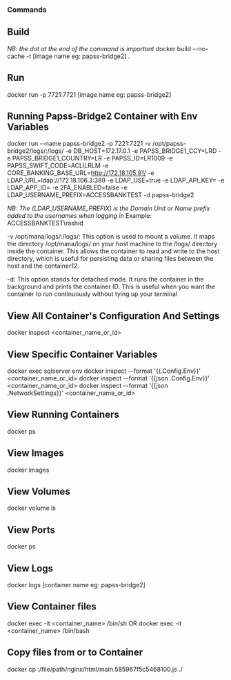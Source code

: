 ### Commands

## Build

_NB: the dot at the end of the command is important_
docker build --no-cache -t [image name eg: papss-bridge2] .

## Run

docker run -p 7721:7721 [image name eg: papss-bridge2]

## Running Papss-Bridge2 Container with Env Variables

docker run --name papss-bridge2 -p 7221:7221 -v /opt/papss-bridge2/logs/:/logs/ -e DB_HOST=172.17.0.1 -e PAPSS_BRIDGE1_CCY=LRD -e PAPSS_BRIDGE1_COUNTRY=LR -e PAPSS_ID=LR1009 -e PAPSS_SWIFT_CODE=ACLILRLM -e CORE_BANKING_BASE_URL=http://172.18.105.91/ -e LDAP_URL=ldap://172.18.106.3:389 -e LDAP_USE=true -e LDAP_API_KEY= -e LDAP_APP_ID= -e 2FA_ENABLED=false -e LDAP_USERNAME_PREFIX=ACCESSBANKTEST -d papss-bridge2

_NB: The (LDAP_USERNAME_PREFIX) is the Domain Unit or Name prefix added to the usernames when logging in_
Example: ACCESSBANKTEST\rashid

-v /opt/mana/logs/:/logs/: This option is used to mount a volume. It maps the directory /opt/mana/logs/ on your host machine to the /logs/ directory inside the container. This allows the container to read and write to the host directory, which is useful for persisting data or sharing files between the host and the container12.

-d: This option stands for detached mode. It runs the container in the background and prints the container ID. This is useful when you want the container to run continuously without tying up your terminal

## View All Container's Configuration And Settings

docker inspect <container_name_or_id>

## View Specific Container Variables

docker exec sqlserver env
docker inspect --format '{{.Config.Env}}' <container_name_or_id>
docker inspect --format '{{json .Config.Env}}' <container_name_or_id>
docker inspect --format '{{json .NetworkSettings}}' <container_name_or_id>

## View Running Containers

docker ps

## View Images

docker images

## View Volumes

docker volume ls

## View Ports

docker ps

## View Logs

docker logs [container name eg: papss-bridge2]


## View Container files
docker exec -it <container_name> /bin/sh
OR
docker exec -it <container_name> /bin/bash

## Copy files from or to Container
docker cp <container>:/file/path/nginx/html/main.585967f5c5468100.js ./